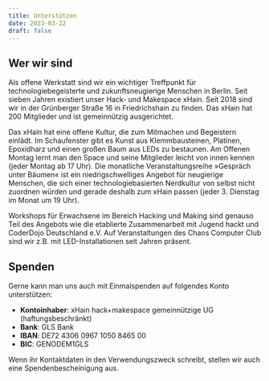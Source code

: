 ```yaml
---
title: Unterstützen
date: 2023-03-22
draft: false
---
```


## Wer wir sind
Als offene Werkstatt sind wir ein wichtiger Treffpunkt für technologiebegeisterte und zukunftsneugierige Menschen in Berlin. Seit sieben Jahren existiert unser Hack- und Makespace xHain. Seit 2018 sind wir in der Grünberger Straße 16 in Friedrichshain zu finden. Das xHain hat 200 Mitglieder und ist gemeinnützig ausgerichtet.

Das xHain hat eine offene Kultur, die zum Mitmachen und Begeistern einlädt. Im Schaufenster gibt es Kunst aus Klemmbausteinen, Platinen, Epoxidharz und einen großen Baum aus LEDs zu bestaunen. Am Offenen Montag lernt man den Space und seine Mitglieder leicht von innen kennen (jeder Montag ab 17 Uhr). Die monatliche Veranstaltungsreihe »Gespräch unter Bäumen« ist ein niedrigschwelliges Angebot für neugierige Menschen, die sich einer technologiebasierten Nerdkultur von selbst nicht zuordnen würden und gerade deshalb zum xHain passen (jeder 3. Dienstag im Monat um 19 Uhr).

Workshops für Erwachsene im Bereich Hacking und Making sind genauso Teil des Angebots wie die etablierte Zusammenarbeit mit Jugend hackt und CoderDojo Deutschland e.V. Auf Veranstaltungen des Chaos Computer Club sind wir z.B. mit LED-Installationen seit Jahren präsent.

## Spenden
Gerne kann man uns auch mit Einmalspenden auf folgendes Konto unterstützen:

- **Kontoinhaber**: xHain hack+makespace gemeinnützige UG (haftungsbeschränkt)
- **Bank**: GLS Bank
- **IBAN**: DE72 4306 0967 1050 8465 00
- **BIC**: GENODEM1GLS

Wenn ihr Kontaktdaten in den Verwendungszweck schreibt, stellen wir auch eine Spendenbescheinigung aus.
